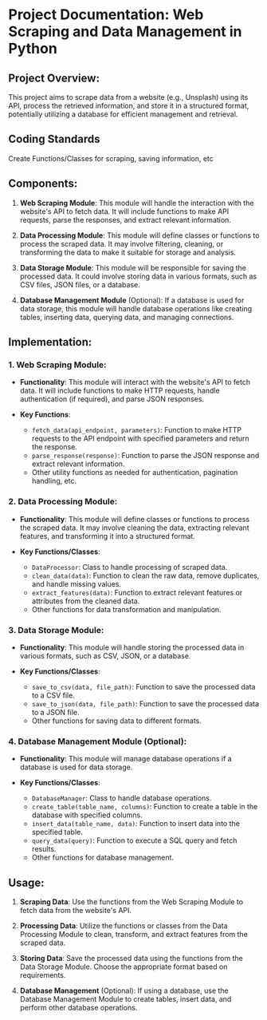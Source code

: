 # Project Documentation: Web Scraping and Data Management in Python

## Project Overview:

This project aims to scrape data from a website (e.g., Unsplash) using its API, process the retrieved information, and store it in a structured format, potentially utilizing a database for efficient management and retrieval.

## Coding Standards

Create Functions/Classes for scraping, saving information, etc


## Components:

1. **Web Scraping Module**: This module will handle the interaction with the website's API to fetch data. It will include functions to make API requests, parse the responses, and extract relevant information.

2. **Data Processing Module**: This module will define classes or functions to process the scraped data. It may involve filtering, cleaning, or transforming the data to make it suitable for storage and analysis.

3. **Data Storage Module**: This module will be responsible for saving the processed data. It could involve storing data in various formats, such as CSV files, JSON files, or a database.

4. **Database Management Module** (Optional): If a database is used for data storage, this module will handle database operations like creating tables, inserting data, querying data, and managing connections.

## Implementation:

### 1. Web Scraping Module:

- **Functionality**: This module will interact with the website's API to fetch data. It will include functions to make HTTP requests, handle authentication (if required), and parse JSON responses.
  
- **Key Functions**:
  - `fetch_data(api_endpoint, parameters)`: Function to make HTTP requests to the API endpoint with specified parameters and return the response.
  - `parse_response(response)`: Function to parse the JSON response and extract relevant information.
  - Other utility functions as needed for authentication, pagination handling, etc.

### 2. Data Processing Module:

- **Functionality**: This module will define classes or functions to process the scraped data. It may involve cleaning the data, extracting relevant features, and transforming it into a structured format.
  
- **Key Functions/Classes**:
  - `DataProcessor`: Class to handle processing of scraped data.
  - `clean_data(data)`: Function to clean the raw data, remove duplicates, and handle missing values.
  - `extract_features(data)`: Function to extract relevant features or attributes from the cleaned data.
  - Other functions for data transformation and manipulation.

### 3. Data Storage Module:

- **Functionality**: This module will handle storing the processed data in various formats, such as CSV, JSON, or a database.
  
- **Key Functions/Classes**:
  - `save_to_csv(data, file_path)`: Function to save the processed data to a CSV file.
  - `save_to_json(data, file_path)`: Function to save the processed data to a JSON file.
  - Other functions for saving data to different formats.

### 4. Database Management Module (Optional):

- **Functionality**: This module will manage database operations if a database is used for data storage.
  
- **Key Functions/Classes**:
  - `DatabaseManager`: Class to handle database operations.
  - `create_table(table_name, columns)`: Function to create a table in the database with specified columns.
  - `insert_data(table_name, data)`: Function to insert data into the specified table.
  - `query_data(query)`: Function to execute a SQL query and fetch results.
  - Other functions for database management.

## Usage:

1. **Scraping Data**: Use the functions from the Web Scraping Module to fetch data from the website's API.

2. **Processing Data**: Utilize the functions or classes from the Data Processing Module to clean, transform, and extract features from the scraped data.

3. **Storing Data**: Save the processed data using the functions from the Data Storage Module. Choose the appropriate format based on requirements.

4. **Database Management** (Optional): If using a database, use the Database Management Module to create tables, insert data, and perform other database operations.
